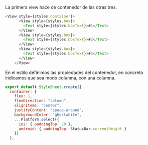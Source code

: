 La primera view hace de contenedor de las otras tres. 

```js
<View style={styles.container}>
      <View style={styles.box}>
        <Text style={styles.boxText}>#1</Text>
      </View>
      <View style={styles.box}>
        <Text style={styles.boxText}>#2</Text>
      </View>
      <View style={styles.box}>
        <Text style={styles.boxText}>#3</Text>
      </View>
    </View>
```

En el estilo definimos las propiedades del contenedor, en concreto indicamos que sea modo columna, con una columna.

```js
export default StyleSheet.create({
  container: {
    flex: 1,
    flexDirection: "column",
    alignItems: "center",
    justifyContent: "space-around",
    backgroundColor: "ghostwhite",
    ...Platform.select({
      ios: { paddingTop: 20 },
      android: { paddingTop: StatusBar.currentHeight }
    })
  },
```